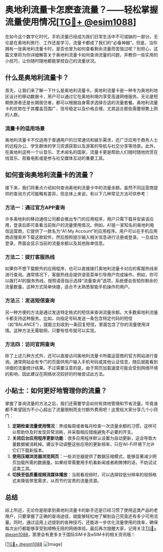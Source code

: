 # 奥地利流量卡怎麽查流量？——轻松掌握流量使用情况[[TG💪+ @esim1088](https://t.me/s/esim1088)]

在如今这个数字化时代，手机流量已经成为我们日常生活中不可或缺的一部分。无论是在奥地利旅行、工作还是学习，流量卡都成了我们的“必备神器”。但是，当你拥有一张奥地利流量卡时，是否也曾为如何查看剩余流量而苦恼过呢？别担心，这篇文章将为你详细解答关于奥地利流量卡如何查询流量的问题，并教你一些实用的小技巧，让你随时随地都能掌控自己的流量状况。

## 什么是奥地利流量卡？

首先，让我们来了解一下什么是奥地利流量卡。奥地利流量卡是一种专为奥地利地区设计的移动数据卡，用户可以通过它在奥地利境内享受高速网络服务。无论是短期旅游者还是长期居住者，都可以根据自身需求选择合适的流量套餐。奥地利流量卡的优势在于其覆盖范围广、信号稳定以及价格合理，尤其适合那些需要频繁上网的人群。

### 流量卡的适用场景

奥地利流量卡不仅适用于普通用户的日常通讯和娱乐需求，还广泛应用于商务人士的远程办公、学生群体的学习资源获取以及游客的导航与社交分享等场景。此外，在奥地利这样一个以音乐、艺术闻名的国家，流量卡更是帮助人们随时随地欣赏在线音乐、观看电影或是参与社交媒体互动的重要工具。

## 如何查询奥地利流量卡的流量？

接下来，我们将重点介绍如何查询奥地利流量卡中的流量余额。虽然不同运营商提供的查询方式可能略有差异，但总体上来说，有以下几种常见方法可供参考：

### 方法一：通过官方APP查询

许多奥地利的移动通信公司都会推出专门的应用程序，用户只需下载并安装该应用，登录后即可查看当前账户的流量使用情况。例如，A1是一家知名的奥地利电信运营商，它提供了一款名为“A1 My Account”的应用程序。用户可以在手机应用商店搜索并下载这款软件，然后按照提示输入相关信息进行注册或登录。一旦成功登录，界面会显示当前的流量余额以及其他账单信息。

### 方法二：拨打客服热线

如果你不想下载额外的应用程序，也可以直接拨打奥地利流量卡对应的客服热线来进行查询。通常情况下，客服热线会提供语音菜单引导用户完成操作。例如，你可以拨打A1的服务热线，按照语音指示选择“流量查询”选项，系统便会告知你剩余的流量数量。这种方式简单快捷，适合不太熟悉智能手机操作的用户。

### 方法三：发送短信查询

另一种方便的方法是通过发送特定格式的短信来查询流量余额。大多数奥地利流量卡都支持这种服务。比如，向指定号码发送一条包含特定代码的短信（如“BALANCE”），就能立刻收到一条回复短信，里面包含了你的流量使用详情。这种方法无需联网，只要有信号就可以实现。

### 方法四：访问官网查询

除了上述几种方式外，还可以直接访问奥地利流量卡所属运营商的官方网站进行查询。通常网站会有专门的页面供用户输入手机号码或其他认证信息，随后就能看到详细的流量统计结果。不过需要注意的是，由于网页加载速度可能会受到网络环境的影响，因此建议在网络状况较好的时候尝试此方法。

## 小贴士：如何更好地管理你的流量？

掌握了查询流量的方法之后，我们还需要学会如何有效地管理和节省流量。毕竟谁都不希望因为不小心超出了流量限制而支付额外费用吧！这里给大家分享几个小窍门：

1. **定期检查流量使用情况**：养成每周或者每月检查一次流量余额的习惯，这样可以帮助你及时发现异常消耗，并采取相应措施避免不必要的开支。
2. **关闭后台应用程序更新功能**：很多应用程序默认设置为自动更新，这会导致大量数据被消耗掉。建议手动调整这些应用的更新频率，只在Wi-Fi环境下允许它们下载新版本。
3. **使用压缩浏览器浏览网页**：一些浏览器提供了数据压缩模式，能够显著减少网页加载所需的数据量。如果经常需要用手机看新闻或者刷微博的话，不妨试试这类工具。
4. **切换至低质量视频流媒体播放**：当观看视频时，可以选择较低分辨率的视频格式来降低带宽需求，从而节约宝贵的流量资源。

## 总结

综上所述，无论你是刚拿到奥地利流量卡的新手还是已经习惯了使用这类产品的老用户，只要掌握了正确的查询途径，就能够轻松地了解到自己究竟还有多少可用流量。同时，通过运用上述提到的各种技巧，还能进一步优化流量使用的效率，确保每次出行都能够享受到顺畅无阻的网络体验。最后再次提醒大家，记得关注[TG💪+ @esim1088](https://t.me/s/esim1088)，那里会有更多关于国际SIM卡及eSIM卡的相关资讯哦！

[[TG💪+ @esim1088](https://t.me/s/esim1088) ![Image](https://i.postimg.cc/4NQfJmqS/Snipaste-2025-05-13-00-14-12.png)]